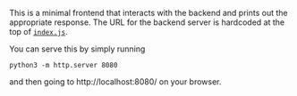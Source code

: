 This is a minimal frontend that interacts with the backend and prints out the appropriate response. 
The URL for the backend server is hardcoded at the top of [`index.js`](index.js).

You can serve this by simply running
```
python3 -m http.server 8080
```
and then going to http://localhost:8080/ on your browser.
